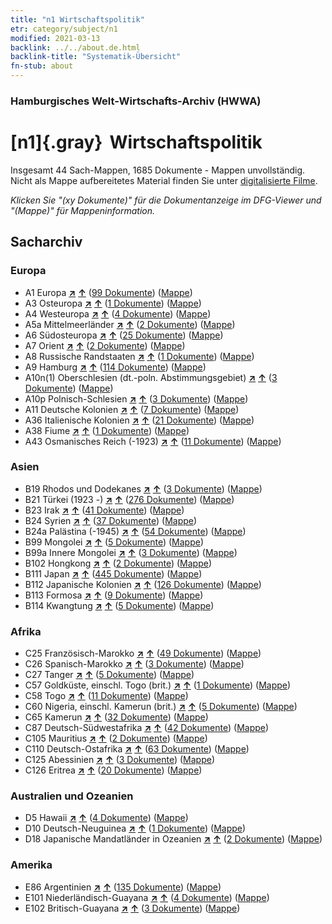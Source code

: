 ```yaml
---
title: "n1 Wirtschaftspolitik"
etr: category/subject/n1
modified: 2021-03-13
backlink: ../../about.de.html
backlink-title: "Systematik-Übersicht"
fn-stub: about
---
```


### Hamburgisches Welt-Wirtschafts-Archiv (HWWA)
# [n1]{.gray}&#8201; Wirtschaftspolitik&#160; 




Insgesamt 44 Sach-Mappen, 1685 Dokumente - Mappen unvollständig.
Nicht als Mappe aufbereitetes Material finden Sie unter [digitalisierte Filme](/film/h1_sh).

_Klicken Sie "(xy Dokumente)" für die Dokumentanzeige im DFG-Viewer und "(Mappe)" für Mappeninformation._

## Sacharchiv




### Europa

- A1 Europa [**&nearr;**](../../../geo/i/140892/about.de.html "Europa (alle Mappen)") [**&uarr;**](../../../geo/about.de.html#A1 "Ländersystematik") (<a href="https://pm20.zbw.eu/dfgview/sh/140892,144931" title="über: Europa : Wirtschaftspolitik" target="_blank">99 Dokumente</a>) ([Mappe](http://purl.org/pressemappe20/folder/sh/140892,144931))
- A3 Osteuropa [**&nearr;**](../../../geo/i/140896/about.de.html "Osteuropa (alle Mappen)") [**&uarr;**](../../../geo/about.de.html#A3 "Ländersystematik") (<a href="https://pm20.zbw.eu/dfgview/sh/140896,144931" title="über: Osteuropa : Wirtschaftspolitik" target="_blank">1 Dokumente</a>) ([Mappe](http://purl.org/pressemappe20/folder/sh/140896,144931))
- A4 Westeuropa [**&nearr;**](../../../geo/i/140897/about.de.html "Westeuropa (alle Mappen)") [**&uarr;**](../../../geo/about.de.html#A4 "Ländersystematik") (<a href="https://pm20.zbw.eu/dfgview/sh/140897,144931" title="über: Westeuropa : Wirtschaftspolitik" target="_blank">4 Dokumente</a>) ([Mappe](http://purl.org/pressemappe20/folder/sh/140897,144931))
- A5a Mittelmeerländer [**&nearr;**](../../../geo/i/140899/about.de.html "Mittelmeerländer (alle Mappen)") [**&uarr;**](../../../geo/about.de.html#A5a "Ländersystematik") (<a href="https://pm20.zbw.eu/dfgview/sh/140899,144931" title="über: Mittelmeerländer : Wirtschaftspolitik" target="_blank">2 Dokumente</a>) ([Mappe](http://purl.org/pressemappe20/folder/sh/140899,144931))
- A6 Südosteuropa [**&nearr;**](../../../geo/i/140900/about.de.html "Südosteuropa (alle Mappen)") [**&uarr;**](../../../geo/about.de.html#A6 "Ländersystematik") (<a href="https://pm20.zbw.eu/dfgview/sh/140900,144931" title="über: Südosteuropa : Wirtschaftspolitik" target="_blank">25 Dokumente</a>) ([Mappe](http://purl.org/pressemappe20/folder/sh/140900,144931))
- A7 Orient [**&nearr;**](../../../geo/i/140902/about.de.html "Orient (alle Mappen)") [**&uarr;**](../../../geo/about.de.html#A7 "Ländersystematik") (<a href="https://pm20.zbw.eu/dfgview/sh/140902,144931" title="über: Orient : Wirtschaftspolitik" target="_blank">2 Dokumente</a>) ([Mappe](http://purl.org/pressemappe20/folder/sh/140902,144931))
- A8 Russische Randstaaten [**&nearr;**](../../../geo/i/140904/about.de.html "Russische Randstaaten (alle Mappen)") [**&uarr;**](../../../geo/about.de.html#A8 "Ländersystematik") (<a href="https://pm20.zbw.eu/dfgview/sh/140904,144931" title="über: Russische Randstaaten : Wirtschaftspolitik" target="_blank">1 Dokumente</a>) ([Mappe](http://purl.org/pressemappe20/folder/sh/140904,144931))
- A9 Hamburg [**&nearr;**](../../../geo/i/140905/about.de.html "Hamburg (alle Mappen)") [**&uarr;**](../../../geo/about.de.html#A9 "Ländersystematik") (<a href="https://pm20.zbw.eu/dfgview/sh/140905,144931" title="über: Hamburg : Wirtschaftspolitik" target="_blank">114 Dokumente</a>) ([Mappe](http://purl.org/pressemappe20/folder/sh/140905,144931))
- A10n(1) Oberschlesien (dt.-poln. Abstimmungsgebiet) [**&nearr;**](../../../geo/i/140948/about.de.html "Oberschlesien (dt.-poln. Abstimmungsgebiet) (alle Mappen)") [**&uarr;**](../../../geo/about.de.html#A10n(1) "Ländersystematik") (<a href="https://pm20.zbw.eu/dfgview/sh/140948,144931" title="über: Oberschlesien (dt.-poln. Abstimmungsgebiet) : Wirtschaftspolitik" target="_blank">3 Dokumente</a>) ([Mappe](http://purl.org/pressemappe20/folder/sh/140948,144931))
- A10p Polnisch-Schlesien [**&nearr;**](../../../geo/i/140951/about.de.html "Polnisch-Schlesien (alle Mappen)") [**&uarr;**](../../../geo/about.de.html#A10p "Ländersystematik") (<a href="https://pm20.zbw.eu/dfgview/sh/140951,144931" title="über: Polnisch-Schlesien : Wirtschaftspolitik" target="_blank">3 Dokumente</a>) ([Mappe](http://purl.org/pressemappe20/folder/sh/140951,144931))
- A11 Deutsche Kolonien [**&nearr;**](../../../geo/i/140960/about.de.html "Deutsche Kolonien (alle Mappen)") [**&uarr;**](../../../geo/about.de.html#A11 "Ländersystematik") (<a href="https://pm20.zbw.eu/dfgview/sh/140960,144931" title="über: Deutsche Kolonien : Wirtschaftspolitik" target="_blank">7 Dokumente</a>) ([Mappe](http://purl.org/pressemappe20/folder/sh/140960,144931))
- A36 Italienische Kolonien [**&nearr;**](../../../geo/i/141012/about.de.html "Italienische Kolonien (alle Mappen)") [**&uarr;**](../../../geo/about.de.html#A36 "Ländersystematik") (<a href="https://pm20.zbw.eu/dfgview/sh/141012,144931" title="über: Italienische Kolonien : Wirtschaftspolitik" target="_blank">21 Dokumente</a>) ([Mappe](http://purl.org/pressemappe20/folder/sh/141012,144931))
- A38 Fiume [**&nearr;**](../../../geo/i/141014/about.de.html "Fiume (alle Mappen)") [**&uarr;**](../../../geo/about.de.html#A38 "Ländersystematik") (<a href="https://pm20.zbw.eu/dfgview/sh/141014,144931" title="über: Fiume : Wirtschaftspolitik" target="_blank">1 Dokumente</a>) ([Mappe](http://purl.org/pressemappe20/folder/sh/141014,144931))
- A43 Osmanisches Reich (-1923) [**&nearr;**](../../../geo/i/141034/about.de.html "Osmanisches Reich (-1923) (alle Mappen)") [**&uarr;**](../../../geo/about.de.html#A43 "Ländersystematik") (<a href="https://pm20.zbw.eu/dfgview/sh/141034,144931" title="über: Osmanisches Reich (-1923) : Wirtschaftspolitik" target="_blank">11 Dokumente</a>) ([Mappe](http://purl.org/pressemappe20/folder/sh/141034,144931))

### Asien

- B19 Rhodos und Dodekanes [**&nearr;**](../../../geo/i/141106/about.de.html "Rhodos und Dodekanes (alle Mappen)") [**&uarr;**](../../../geo/about.de.html#B19 "Ländersystematik") (<a href="https://pm20.zbw.eu/dfgview/sh/141106,144931" title="über: Rhodos und Dodekanes : Wirtschaftspolitik" target="_blank">3 Dokumente</a>) ([Mappe](http://purl.org/pressemappe20/folder/sh/141106,144931))
- B21 Türkei (1923 -) [**&nearr;**](../../../geo/i/141111/about.de.html "Türkei (1923 -) (alle Mappen)") [**&uarr;**](../../../geo/about.de.html#B21 "Ländersystematik") (<a href="https://pm20.zbw.eu/dfgview/sh/141111,144931" title="über: Türkei (1923 -) : Wirtschaftspolitik" target="_blank">276 Dokumente</a>) ([Mappe](http://purl.org/pressemappe20/folder/sh/141111,144931))
- B23 Irak [**&nearr;**](../../../geo/i/141113/about.de.html "Irak (alle Mappen)") [**&uarr;**](../../../geo/about.de.html#B23 "Ländersystematik") (<a href="https://pm20.zbw.eu/dfgview/sh/141113,144931" title="über: Irak : Wirtschaftspolitik" target="_blank">41 Dokumente</a>) ([Mappe](http://purl.org/pressemappe20/folder/sh/141113,144931))
- B24 Syrien [**&nearr;**](../../../geo/i/141114/about.de.html "Syrien (alle Mappen)") [**&uarr;**](../../../geo/about.de.html#B24 "Ländersystematik") (<a href="https://pm20.zbw.eu/dfgview/sh/141114,144931" title="über: Syrien : Wirtschaftspolitik" target="_blank">37 Dokumente</a>) ([Mappe](http://purl.org/pressemappe20/folder/sh/141114,144931))
- B24a Palästina (-1945) [**&nearr;**](../../../geo/i/141115/about.de.html "Palästina (-1945) (alle Mappen)") [**&uarr;**](../../../geo/about.de.html#B24a "Ländersystematik") (<a href="https://pm20.zbw.eu/dfgview/sh/141115,144931" title="über: Palästina (-1945) : Wirtschaftspolitik" target="_blank">54 Dokumente</a>) ([Mappe](http://purl.org/pressemappe20/folder/sh/141115,144931))
- B99 Mongolei [**&nearr;**](../../../geo/i/141261/about.de.html "Mongolei (alle Mappen)") [**&uarr;**](../../../geo/about.de.html#B99 "Ländersystematik") (<a href="https://pm20.zbw.eu/dfgview/sh/141261,144931" title="über: Mongolei : Wirtschaftspolitik" target="_blank">5 Dokumente</a>) ([Mappe](http://purl.org/pressemappe20/folder/sh/141261,144931))
- B99a Innere Mongolei [**&nearr;**](../../../geo/i/141264/about.de.html "Innere Mongolei (alle Mappen)") [**&uarr;**](../../../geo/about.de.html#B99a "Ländersystematik") (<a href="https://pm20.zbw.eu/dfgview/sh/141264,144931" title="über: Innere Mongolei : Wirtschaftspolitik" target="_blank">3 Dokumente</a>) ([Mappe](http://purl.org/pressemappe20/folder/sh/141264,144931))
- B102 Hongkong [**&nearr;**](../../../geo/i/141268/about.de.html "Hongkong (alle Mappen)") [**&uarr;**](../../../geo/about.de.html#B102 "Ländersystematik") (<a href="https://pm20.zbw.eu/dfgview/sh/141268,144931" title="über: Hongkong : Wirtschaftspolitik" target="_blank">2 Dokumente</a>) ([Mappe](http://purl.org/pressemappe20/folder/sh/141268,144931))
- B111 Japan [**&nearr;**](../../../geo/i/141272/about.de.html "Japan (alle Mappen)") [**&uarr;**](../../../geo/about.de.html#B111 "Ländersystematik") (<a href="https://pm20.zbw.eu/dfgview/sh/141272,144931" title="über: Japan : Wirtschaftspolitik" target="_blank">445 Dokumente</a>) ([Mappe](http://purl.org/pressemappe20/folder/sh/141272,144931))
- B112 Japanische Kolonien [**&nearr;**](../../../geo/i/141273/about.de.html "Japanische Kolonien (alle Mappen)") [**&uarr;**](../../../geo/about.de.html#B112 "Ländersystematik") (<a href="https://pm20.zbw.eu/dfgview/sh/141273,144931" title="über: Japanische Kolonien : Wirtschaftspolitik" target="_blank">126 Dokumente</a>) ([Mappe](http://purl.org/pressemappe20/folder/sh/141273,144931))
- B113 Formosa [**&nearr;**](../../../geo/i/141274/about.de.html "Formosa (alle Mappen)") [**&uarr;**](../../../geo/about.de.html#B113 "Ländersystematik") (<a href="https://pm20.zbw.eu/dfgview/sh/141274,144931" title="über: Formosa : Wirtschaftspolitik" target="_blank">9 Dokumente</a>) ([Mappe](http://purl.org/pressemappe20/folder/sh/141274,144931))
- B114 Kwangtung [**&nearr;**](../../../geo/i/141275/about.de.html "Kwangtung (alle Mappen)") [**&uarr;**](../../../geo/about.de.html#B114 "Ländersystematik") (<a href="https://pm20.zbw.eu/dfgview/sh/141275,144931" title="über: Kwangtung : Wirtschaftspolitik" target="_blank">5 Dokumente</a>) ([Mappe](http://purl.org/pressemappe20/folder/sh/141275,144931))

### Afrika

- C25 Französisch-Marokko [**&nearr;**](../../../geo/i/141358/about.de.html "Französisch-Marokko (alle Mappen)") [**&uarr;**](../../../geo/about.de.html#C25 "Ländersystematik") (<a href="https://pm20.zbw.eu/dfgview/sh/141358,144931" title="über: Französisch-Marokko : Wirtschaftspolitik" target="_blank">49 Dokumente</a>) ([Mappe](http://purl.org/pressemappe20/folder/sh/141358,144931))
- C26 Spanisch-Marokko [**&nearr;**](../../../geo/i/141359/about.de.html "Spanisch-Marokko (alle Mappen)") [**&uarr;**](../../../geo/about.de.html#C26 "Ländersystematik") (<a href="https://pm20.zbw.eu/dfgview/sh/141359,144931" title="über: Spanisch-Marokko : Wirtschaftspolitik" target="_blank">3 Dokumente</a>) ([Mappe](http://purl.org/pressemappe20/folder/sh/141359,144931))
- C27 Tanger [**&nearr;**](../../../geo/i/141360/about.de.html "Tanger (alle Mappen)") [**&uarr;**](../../../geo/about.de.html#C27 "Ländersystematik") (<a href="https://pm20.zbw.eu/dfgview/sh/141360,144931" title="über: Tanger : Wirtschaftspolitik" target="_blank">5 Dokumente</a>) ([Mappe](http://purl.org/pressemappe20/folder/sh/141360,144931))
- C57 Goldküste, einschl. Togo (brit.) [**&nearr;**](../../../geo/i/141406/about.de.html "Goldküste, einschl. Togo (brit.) (alle Mappen)") [**&uarr;**](../../../geo/about.de.html#C57 "Ländersystematik") (<a href="https://pm20.zbw.eu/dfgview/sh/141406,144931" title="über: Goldküste, einschl. Togo (brit.) : Wirtschaftspolitik" target="_blank">1 Dokumente</a>) ([Mappe](http://purl.org/pressemappe20/folder/sh/141406,144931))
- C58 Togo [**&nearr;**](../../../geo/i/141408/about.de.html "Togo (alle Mappen)") [**&uarr;**](../../../geo/about.de.html#C58 "Ländersystematik") (<a href="https://pm20.zbw.eu/dfgview/sh/141408,144931" title="über: Togo : Wirtschaftspolitik" target="_blank">11 Dokumente</a>) ([Mappe](http://purl.org/pressemappe20/folder/sh/141408,144931))
- C60 Nigeria, einschl. Kamerun (brit.) [**&nearr;**](../../../geo/i/141409/about.de.html "Nigeria, einschl. Kamerun (brit.) (alle Mappen)") [**&uarr;**](../../../geo/about.de.html#C60 "Ländersystematik") (<a href="https://pm20.zbw.eu/dfgview/sh/141409,144931" title="über: Nigeria, einschl. Kamerun (brit.) : Wirtschaftspolitik" target="_blank">5 Dokumente</a>) ([Mappe](http://purl.org/pressemappe20/folder/sh/141409,144931))
- C65 Kamerun [**&nearr;**](../../../geo/i/141410/about.de.html "Kamerun (alle Mappen)") [**&uarr;**](../../../geo/about.de.html#C65 "Ländersystematik") (<a href="https://pm20.zbw.eu/dfgview/sh/141410,144931" title="über: Kamerun : Wirtschaftspolitik" target="_blank">32 Dokumente</a>) ([Mappe](http://purl.org/pressemappe20/folder/sh/141410,144931))
- C87 Deutsch-Südwestafrika [**&nearr;**](../../../geo/i/141450/about.de.html "Deutsch-Südwestafrika (alle Mappen)") [**&uarr;**](../../../geo/about.de.html#C87 "Ländersystematik") (<a href="https://pm20.zbw.eu/dfgview/sh/141450,144931" title="über: Deutsch-Südwestafrika : Wirtschaftspolitik" target="_blank">42 Dokumente</a>) ([Mappe](http://purl.org/pressemappe20/folder/sh/141450,144931))
- C105 Mauritius [**&nearr;**](../../../geo/i/141469/about.de.html "Mauritius (alle Mappen)") [**&uarr;**](../../../geo/about.de.html#C105 "Ländersystematik") (<a href="https://pm20.zbw.eu/dfgview/sh/141469,144931" title="über: Mauritius : Wirtschaftspolitik" target="_blank">2 Dokumente</a>) ([Mappe](http://purl.org/pressemappe20/folder/sh/141469,144931))
- C110 Deutsch-Ostafrika [**&nearr;**](../../../geo/i/141471/about.de.html "Deutsch-Ostafrika (alle Mappen)") [**&uarr;**](../../../geo/about.de.html#C110 "Ländersystematik") (<a href="https://pm20.zbw.eu/dfgview/sh/141471,144931" title="über: Deutsch-Ostafrika : Wirtschaftspolitik" target="_blank">63 Dokumente</a>) ([Mappe](http://purl.org/pressemappe20/folder/sh/141471,144931))
- C125 Abessinien [**&nearr;**](../../../geo/i/141482/about.de.html "Abessinien (alle Mappen)") [**&uarr;**](../../../geo/about.de.html#C125 "Ländersystematik") (<a href="https://pm20.zbw.eu/dfgview/sh/141482,144931" title="über: Abessinien : Wirtschaftspolitik" target="_blank">3 Dokumente</a>) ([Mappe](http://purl.org/pressemappe20/folder/sh/141482,144931))
- C126 Eritrea [**&nearr;**](../../../geo/i/141483/about.de.html "Eritrea (alle Mappen)") [**&uarr;**](../../../geo/about.de.html#C126 "Ländersystematik") (<a href="https://pm20.zbw.eu/dfgview/sh/141483,144931" title="über: Eritrea : Wirtschaftspolitik" target="_blank">20 Dokumente</a>) ([Mappe](http://purl.org/pressemappe20/folder/sh/141483,144931))

### Australien und Ozeanien

- D5 Hawaii [**&nearr;**](../../../geo/i/141595/about.de.html "Hawaii (alle Mappen)") [**&uarr;**](../../../geo/about.de.html#D5 "Ländersystematik") (<a href="https://pm20.zbw.eu/dfgview/sh/141595,144931" title="über: Hawaii : Wirtschaftspolitik" target="_blank">4 Dokumente</a>) ([Mappe](http://purl.org/pressemappe20/folder/sh/141595,144931))
- D10 Deutsch-Neuguinea [**&nearr;**](../../../geo/i/141601/about.de.html "Deutsch-Neuguinea (alle Mappen)") [**&uarr;**](../../../geo/about.de.html#D10 "Ländersystematik") (<a href="https://pm20.zbw.eu/dfgview/sh/141601,144931" title="über: Deutsch-Neuguinea : Wirtschaftspolitik" target="_blank">1 Dokumente</a>) ([Mappe](http://purl.org/pressemappe20/folder/sh/141601,144931))
- D18 Japanische Mandatländer in Ozeanien [**&nearr;**](../../../geo/i/141618/about.de.html "Japanische Mandatländer in Ozeanien (alle Mappen)") [**&uarr;**](../../../geo/about.de.html#D18 "Ländersystematik") (<a href="https://pm20.zbw.eu/dfgview/sh/141618,144931" title="über: Japanische Mandatländer in Ozeanien : Wirtschaftspolitik" target="_blank">2 Dokumente</a>) ([Mappe](http://purl.org/pressemappe20/folder/sh/141618,144931))

### Amerika

- E86 Argentinien [**&nearr;**](../../../geo/i/141692/about.de.html "Argentinien (alle Mappen)") [**&uarr;**](../../../geo/about.de.html#E86 "Ländersystematik") (<a href="https://pm20.zbw.eu/dfgview/sh/141692,144931" title="über: Argentinien : Wirtschaftspolitik" target="_blank">135 Dokumente</a>) ([Mappe](http://purl.org/pressemappe20/folder/sh/141692,144931))
- E101 Niederländisch-Guayana [**&nearr;**](../../../geo/i/141699/about.de.html "Niederländisch-Guayana (alle Mappen)") [**&uarr;**](../../../geo/about.de.html#E101 "Ländersystematik") (<a href="https://pm20.zbw.eu/dfgview/sh/141699,144931" title="über: Niederländisch-Guayana : Wirtschaftspolitik" target="_blank">4 Dokumente</a>) ([Mappe](http://purl.org/pressemappe20/folder/sh/141699,144931))
- E102 Britisch-Guayana [**&nearr;**](../../../geo/i/141700/about.de.html "Britisch-Guayana (alle Mappen)") [**&uarr;**](../../../geo/about.de.html#E102 "Ländersystematik") (<a href="https://pm20.zbw.eu/dfgview/sh/141700,144931" title="über: Britisch-Guayana : Wirtschaftspolitik" target="_blank">3 Dokumente</a>) ([Mappe](http://purl.org/pressemappe20/folder/sh/141700,144931))


